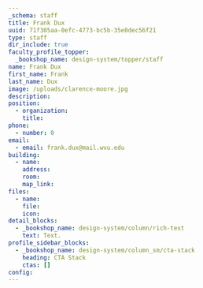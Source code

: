 ```yaml
---
_schema: staff
title: Frank Dux
uuid: 71f305aa-0efc-4773-bc5b-35e0dec56f21
type: staff
dir_include: true
faculty_profile_topper:
  _bookshop_name: design-system/topper/staff
name: Frank Dux
first_name: Frank
last_name: Dux
image: /uploads/clarence-moore.jpg
description:
position:
  - organization:
    title:
phone:
  - number: 0
email:
  - email: frank.dux@mail.wvu.edu
building:
  - name:
    address:
    room:
    map_link:
files:
  - name:
    file:
    icon:
detail_blocks:
  - _bookshop_name: design-system/column/rich-text
    text: Text.
profile_sidebar_blocks:
  - _bookshop_name: design-system/column_sm/cta-stack
    heading: CTA Stack
    ctas: []
config:
---
```

